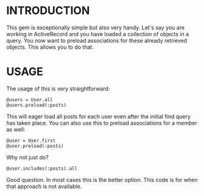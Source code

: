 INTRODUCTION
============

This gem is exceptionally simple but also very handy. Let's say you are working in ActiveRecord and you have loaded a collection of objects in a query. You now want to preload associations for these already retrieved objects. This allows you to do that.

USAGE
=====

The usage of this is very straightforward:

    @users = User.all
    @users.preload(:posts)

This will eager load all posts for each user even after the initial find query has taken place. You can also use this to preload associations for a member as well:

    @user = User.first
    @user.preload(:posts)

Why not just do?

    @user.includes(:posts).all

Good question. In most cases this is the better option. This code is for when that approach is not available.